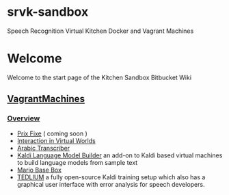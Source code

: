 # srvk-sandbox
Speech Recognition Virtual Kitchen Docker and Vagrant Machines
# Welcome
Welcome to the start page of the Kitchen Sandbox Bitbucket Wiki

## [VagrantMachines](https://github.com/riebling/srvk-sandbox/wiki/browse/VagrantMachines) ##
### [Overview](https://github.com/riebling/srvk-sandbox/wiki/VagrantMachines/MachineIndex)
* [Prix Fixe]() ( coming soon )
* [Interaction in Virtual Worlds]()
* [Arabic Transcriber](https://github.com/riebling/srvk-sandbox/wiki/browse/VagrantMachines/ArabicTranscriber)
* [Kaldi Language Model Builder](https://github.com/riebling/srvk-sandbox/wiki/browse/VagrantMachines/KaldiLmBuild) an add-on to Kaldi based virtual machines to build language models from sample text
* [Mario Base Box](https://github.com/riebling/srvk-sandbox/wiki/browse/VagrantMachines/MarioBaseBox)
* [TEDLIUM](https://github.com/riebling/srvk-sandbox/wiki/browse/VagrantMachines/Tedlium) a fully open-source Kaldi training setup which also has a graphical user interface with error analysis for speech developers.
